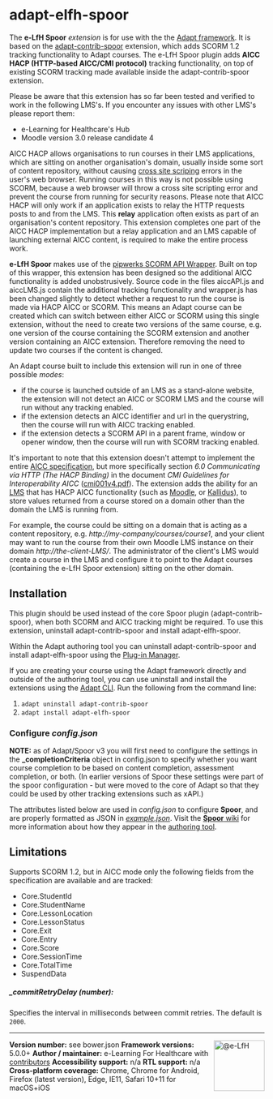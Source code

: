 # adapt-elfh-spoor
<a id="top" style="display:none"></a>

The **e-LfH Spoor** *extension* is for use with the the [Adapt framework](https://github.com/adaptlearning/adapt_framework).  It is based on the [adapt-contrib-spoor](https://github.com/adaptlearning/adapt-contrib-spoor) extension, which adds SCORM 1.2 tracking functionality to Adapt courses.  The e-LfH Spoor plugin adds **AICC HACP (HTTP-based AICC/CMI protocol)** tracking functionality, on top of existing SCORM tracking made available inside the adapt-contrib-spoor extension.

Please be aware that this extension has so far been tested and verified to work in the following LMS's.  If you encounter any issues with other LMS's please report them:

- e-Learning for Healthcare's Hub
- Moodle version 3.0 release candidate 4

AICC HACP allows organisations to run courses in their LMS applications, which are sitting on another organisation's domain, usually inside some sort of content repository, without causing [cross site scriping](https://en.wikipedia.org/wiki/Cross-site_scripting) errors in the user's web browser.  Running courses in this way is not possible using SCORM, because a web browser will throw a cross site scripting error and prevent the course from running for security reasons.  Please note that AICC HACP will only work if an application exists to relay the HTTP requests posts to and from the LMS.  This **relay** application often exists as part of an organisation's content repository.  This extension completes one part of the AICC HACP implementation but a relay application and an LMS capable of launching external AICC content, is required to make the entire process work.

**e-LfH Spoor** makes use of the [pipwerks SCORM API Wrapper](https://github.com/pipwerks/scorm-api-wrapper/).  Built on top of this wrapper, this extension has been designed so the additional AICC functionality is added unobstrusively.  Source code in the files aiccAPI.js and aiccLMS.js contain the additional tracking functionality and wrapper.js has been changed slightly to detect whether a request to run the course is made via HACP AICC or SCORM.  This means an Adapt course can be created which can switch between either AICC or SCORM using this single extension, without the need to create two versions of the same course, e.g. one version of the course containing the SCORM extension and another version containing an AICC extension.  Therefore removing the need to update two courses if the content is changed.

An Adapt course built to include this extension will run in one of three possible *modes*:

- if the course is launched outside of an LMS as a stand-alone website, the extension will not detect an AICC or SCORM LMS and the course will run without any tracking enabled.
- if the extension detects an AICC identifier and url in the querystring, then the course will run with AICC tracking enabled.
- if the extension detects a SCORM API in a parent frame, window or opener window, then the course will run with SCORM tracking enabled.

It's important to note that this extension doesn't attempt to implement the entire [AICC specification](https://github.com/ADL-AICC/AICC-Document-Archive/), but more specifically section *6.0 Communicating via HTTP (The HACP Binding)* in the document *CMI Guidelines for Interoperability AICC* ([cmi001v4.pdf](https://github.com/ADL-AICC/AICC-Document-Archive/releases/tag/cmi001v4)).  The extension adds the ability for an [LMS](https://en.wikipedia.org/wiki/Learning_management_system) that has HACP AICC functionality (such as [Moodle](https://moodle.org/), or [Kallidus](https://www.kallidus.com/)), to store values returned from a course stored on a domain other than the domain the LMS is running from.

For example, the course could be sitting on a domain that is acting as a content repository, e.g. *http://my-company/courses/course1*, and your client may want to run the course from their own Moodle LMS instance on their domain *http://the-client-LMS/*.  The administrator of the client's LMS would create a course in the LMS and configure it to point to the Adapt courses (containing the e-LfH Spoor extension) sitting on the other domain.

## Installation

This plugin should be used instead of the core Spoor plugin (adapt-contrib-spoor), when both SCORM and AICC tracking might be required.  To use this extension, uninstall adapt-contrib-spoor and install adapt-elfh-spoor.

Within the Adapt authoring tool you can uninstall adapt-contrib-spoor and install adapt-elfh-spoor using the [Plug-in Manager](https://github.com/adaptlearning/adapt_authoring/wiki/Plugin-Manager).

If you are creating your course using the Adapt framework directly and outside of the authoring tool, you can use uninstall and install the extensions using the [Adapt CLI](https://github.com/adaptlearning/adapt-cli).  Run the following from the command line:

1. `adapt uninstall adapt-contrib-spoor`
2. `adapt install adapt-elfh-spoor`

### Configure *config.json*
**NOTE:**  as of Adapt/Spoor v3 you will first need to configure the settings in the **_completionCriteria** object in config.json to specify whether you want course completion to be based on content completion, assessment completion, or both. (In earlier versions of Spoor these settings were part of the spoor configuration - but were moved to the core of Adapt so that they could be used by other tracking extensions such as xAPI.)

The attributes listed below are used in *config.json* to configure **Spoor**, and are properly formatted as JSON in [*example.json*](https://github.com/adaptlearning/adapt-contrib-spoor/blob/master/example.json). Visit the [**Spoor** wiki](https://github.com/adaptlearning/adapt-contrib-spoor/wiki) for more information about how they appear in the [authoring tool](https://github.com/adaptlearning/adapt_authoring/wiki).

## Limitations

Supports SCORM 1.2, but in AICC mode only the following fields from the specification are available and are tracked:

* Core.StudentId
* Core.StudentName
* Core.LessonLocation
* Core.LessonStatus
* Core.Exit
* Core.Entry
* Core.Score
* Core.SessionTime
* Core.TotalTime
* SuspendData

##### \_commitRetryDelay (number):
Specifies the interval in milliseconds between commit retries. The default is `2000`.

----------------------------
<a href="https://community.adaptlearning.org/" target="_blank"><img alt="@e-LfH" class="TableObject-item avatar" height="100" itemprop="image" src="https://avatars2.githubusercontent.com/u/30687181?v=4&amp;s=200" align="right"/></a>
**Version number:**  see bower.json
**Framework versions:** 5.0.0+
**Author / maintainer:** e-Learning For Healthcare with [contributors](https://github.com/e-LfH/adapt-elfh-spoor/graphs/contributors)
**Accessibility support:** n/a
**RTL support:** n/a
**Cross-platform coverage:** Chrome, Chrome for Android, Firefox (latest version), Edge, IE11, Safari 10+11 for macOS+iOS

